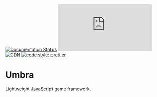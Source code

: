 [![Documentation Status](https://readthedocs.org/projects/umbrajs/badge/?version=latest)](https://docs.umbra.lakuna.pw/en/latest/?badge=latest)
[![Bundle Size](https://badgen.net/bundlephobia/minzip/@lakuna/umbra.js)](https://bundlephobia.com/package/@lakuna/umbra.js)
[![CDN](https://data.jsdelivr.com/v1/package/npm/@lakuna/umbra.js/badge)](https://www.jsdelivr.com/package/npm/@lakuna/umbra.js)
[![code style: prettier](https://img.shields.io/badge/code_style-prettier-ff69b4.svg?style=flat-square)](https://github.com/prettier/prettier)

# Umbra
Lightweight JavaScript game framework.
